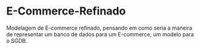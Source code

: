 # E-Commerce-Refinado
Modelagem de E-commerce refinado, pensando em como seria a maneira de representar um banco de dados para um E-commerce, um modelo para o SGDB.
